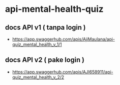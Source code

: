 # api-mental-health-quiz

## docs API v1 ( tanpa login )
- https://app.swaggerhub.com/apis/AjiMaulana/api-quiz_mental_health_v_1/1

## docs API v2 ( pake login )
- https://app.swaggerhub.com/apis/AJI658911/api-quiz_mental_health_v_2/2
